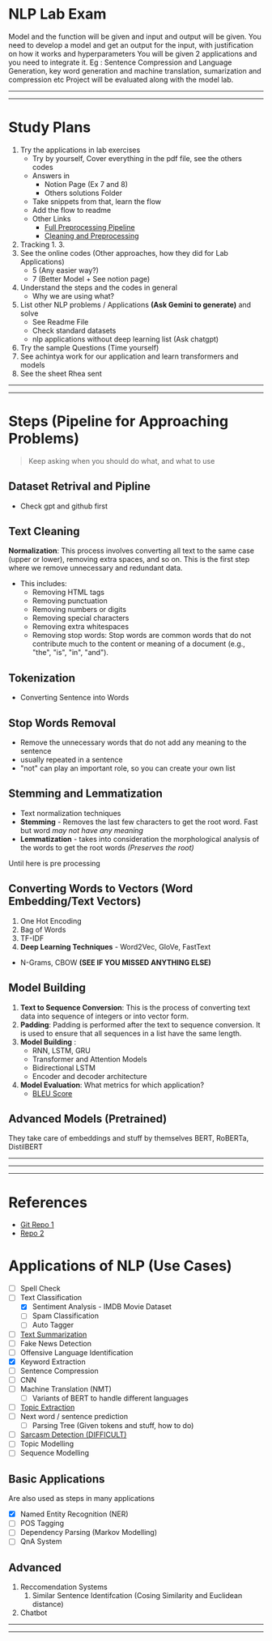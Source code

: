# NLP Lab Exam
Model and the function will be given and input and output will be given. You need to develop a model and get an output for the input, with justification on how it works and hyperparameters
You will be given 2 applications and you need to integrate it. 
    Eg : Sentence Compression and Language Generation, key word generation and machine translation, sumarization and compression etc
Project will be evaluated along with the model lab.

---
---
# Study Plans
1. Try the applications in lab exercises
    + Try by yourself, Cover everything in the pdf file, see the others codes
    + Answers in 
        - Notion Page (Ex 7 and 8)
        - Others solutions Folder
    + Take snippets from that, learn the flow
    + Add the flow to readme
    + Other Links
        - [Full Preprocessing Pipeline](https://www.kaggle.com/code/balatmak/text-preprocessing-steps-and-universal-pipeline)
        - [Cleaning and Preprocessing](https://www.kaggle.com/code/colearninglounge/nlp-data-preprocessing-and-cleaning)
1. Tracking
    1. 
    3. 
1. See the online codes (Other approaches, how they did for Lab Applications)
    - 5 (Any easier way?)
    - 7 (Better Model + See notion page)
1. Understand the steps and the codes in general
    + Why we are using what?
1. List other NLP problems / Applications **(Ask Gemini to generate)** and solve
    + See Readme File
    + Check standard datasets
    + nlp applications without deep learning list (Ask chatgpt)
1. Try the sample Questions (Time yourself)
1. See achintya work for our application and learn transformers and models
1. See the sheet Rhea sent


---
---
# Steps (Pipeline for Approaching Problems)
> Keep asking when you should do what, and what to use

## Dataset Retrival and Pipline
- Check gpt and github first

## Text Cleaning
**Normalization**: This process involves converting all text to the same case (upper or lower), removing extra spaces, and so on.
This is the first step where we remove unnecessary and redundant data. 

+ This includes:
    - Removing HTML tags
    - Removing punctuation
    - Removing numbers or digits
    - Removing special characters
    - Removing extra whitespaces
    - Removing stop words: Stop words are common words that do not contribute much to the content or meaning of a document (e.g., "the", "is", "in", "and").

## Tokenization
+ Converting Sentence into Words

## Stop Words Removal
+ Remove the unnecessary words that do not add any meaning to the sentence
+ usually repeated in a sentence
+ "not" can play an important role, so you can create your own list

## Stemming and Lemmatization
+ Text normalization techniques
+ **Stemming** - Removes the last few characters to get the root word. Fast but word *may not have any meaning*
+ **Lemmatization** - takes into consideration the morphological analysis of the words to get the root words *(Preserves the root)*


Until here is pre processing

## Converting Words to Vectors (Word Embedding/Text Vectors)
1. One Hot Encoding
1. Bag of Words
1. TF-IDF
1. **Deep Learning Techniques** - Word2Vec, GloVe, FastText
+ N-Grams, CBOW **(SEE IF YOU MISSED ANYTHING ELSE)**

## Model Building
1. **Text to Sequence Conversion**: This is the process of converting text data into sequence of integers or into vector form.
1. **Padding**: Padding is performed after the text to sequence conversion. It is used to ensure that all sequences in a list have the same length.
1. **Model Building** :
    + RNN, LSTM, GRU
    + Transformer and Attention Models
    + Bidirectional LSTM
    + Encoder and decoder architecture
1. **Model Evaluation**: What metrics for which application?
    + [BLEU Score](https://www.youtube.com/watch?v=DejHQYAGb7Q)

## Advanced Models (Pretrained)
They take care of embeddings and stuff by themselves
BERT, RoBERTa, DistilBERT

---
---
---
# References
- [Git Repo 1](https://github.com/Mr-Appu)
- [Repo 2](https://github.com/Aniruth1011)

# Applications of NLP (Use Cases)
- [ ] Spell Check
- [ ] Text Classification
    - [x] Sentiment Analysis - IMDB Movie Dataset
    - [ ] Spam Classification
    - [ ] Auto Tagger
- [ ] [Text Summarization](https://www.youtube.com/watch?v=XO97Uon83Os)
- [ ] Fake News Detection
- [ ] Offensive Language Identification
- [x] Keyword Extraction
- [ ] Sentence Compression
- [ ] CNN
- [ ] Machine Translation (NMT)
    - [ ] Variants of BERT to handle different languages
- [ ] [Topic Extraction](https://scikit-learn.org/stable/auto_examples/applications/plot_topics_extraction_with_nmf_lda.html)
- [ ] Next word / sentence prediction
    - [ ] Parsing Tree (Given tokens and stuff, how to do)
- [ ] [Sarcasm Detection (DIFFICULT)](https://github.com/Suji04/NormalizedNerd/blob/master/Introduction%20to%20NLP/Sarcasm%20is%20very%20easy%20to%20detect%20GloVe%2BLSTM.ipynb)
- [ ] Topic Modelling
- [ ] Sequence Modelling

## Basic Applications
Are also used as steps in many applications
- [x] Named Entity Recognition (NER)
- [ ] POS Tagging
- [ ] Dependency Parsing (Markov Modelling)
- [ ] QnA System

## Advanced
1. Reccomendation Systems
    1. Similar Sentence Identifcation (Cosing Similarity and Euclidean distance)
1. Chatbot

---
---
